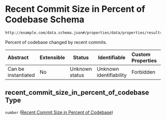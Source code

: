 # Recent Commit Size in Percent of Codebase Schema

```txt
http://example.com/data.schema.json#/properties/data/properties/results/properties/recent_commit_size_in_percent_of_codebase
```

Percent of codebase changed by recent commits.


| Abstract            | Extensible | Status         | Identifiable            | Custom Properties | Additional Properties | Access Restrictions | Defined In                                                                 |
| :------------------ | ---------- | -------------- | ----------------------- | :---------------- | --------------------- | ------------------- | -------------------------------------------------------------------------- |
| Can be instantiated | No         | Unknown status | Unknown identifiability | Forbidden         | Allowed               | none                | [data.schema.json\*](../../out/v1/data.schema.json "open original schema") |

## recent_commit_size_in_percent_of_codebase Type

`number` ([Recent Commit Size in Percent of Codebase](data-properties-lowendinsight-analysis-data-properties-lowendinsight-per-repo-analysis-results-properties-recent-commit-size-in-percent-of-codebase.md))
